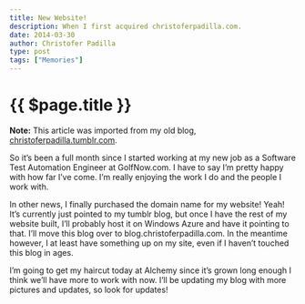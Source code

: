 ```yaml
---
title: New Website!
description: When I first acquired christoferpadilla.com.
date: 2014-03-30
author: Christofer Padilla
type: post
tags: ["Memories"]
---
```


# {{ $page.title }}

<div class="info"><b>Note:</b> This article was imported from my old blog, <a href="https://christoferpadilla.tumblr.com/post/81191145007/new-website">christoferpadilla.tumblr.com</a>.</div>

So it’s been a full month since I started working at my new job as a Software Test Automation Engineer at GolfNow.com. I have to say I’m pretty happy with how far I’ve come. I’m really enjoying the work I do and the people I work with.

In other news, I finally purchased the domain name for my website! Yeah! It’s currently just pointed to my tumblr blog, but once I have the rest of my website built, I’ll probably host it on Windows Azure and have it pointing to that. I’ll move this blog over to blog.christoferpadilla.com. In the meantime however, I at least have something up on my site, even if I haven’t touched this blog in ages.

I’m going to get my haircut today at Alchemy since it’s grown long enough I think we’ll have more to work with now. I’ll be updating my blog with more pictures and updates, so look for updates!

<TagLinks />

<Comments />
